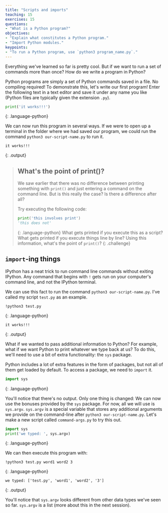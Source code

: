 ```yaml
---
title: "Scripts and imports"
teaching: 15
exercises: 15
questions:
- "What is a Python program?"
objectives:
- "Explain what constitutes a Python program."
- "Import Python modules."
keypoints:
- "To run a Python program, use `python3 program_name.py`."
---
```


Everything we've learned so far is pretty cool.
But if we want to run a set of commands more than once?
How do we write a program in Python?

Python programs are simply a set of Python commands saved in a file.
No compiling required!
To demonstrate this, let's write our first program!
Enter the following text in a text editor and save it under any name you like
(Python files are typically given the extension `.py`).

```python
print('it works!!!')
```
{: .language-python}

We can now run this program in several ways.
If we were to open up a terminal in the folder where we had saved our program,
we could run the command `python3 our-script-name.py` to run it.

```
it works!!!
```
{: .output}

> ## What's the point of print()?
>
> We saw earlier that there was no difference between printing something with `print()`
> and just entering a command on the command line.
> But is this really the case?
> Is there a difference after all?
>
> Try executing the following code:
>
> ```python
> print('this involves print')
> 'this does not'
> ```
> {: .language-python}
> What gets printed if you execute this as a script?
> What gets printed if you execute things line by line?
> Using this information, what's the point of `print()`?
{: .challenge}

## `import`-ing things

IPython has a neat trick to run command line commands without exiting IPython.
Any command that begins with `!` gets run on your computer's command line,
and not the IPython terminal.

We can use this fact to run the command `python3 our-script-name.py`.
I've called my script `test.py` as an example.

```
!python3 test.py
```
{: .language-python}
```
it works!!!
```
{: .output}

What if we wanted to pass additional information to Python?
For example, what if we want Python to print whatever we type back at us?
To do this, we'll need to use a bit of extra functionality:
the `sys` package.

Python includes a lot of extra features in the form of packages,
but not all of them get loaded by default.
To access a package, we need to `import` it.

```python
import sys
```
{: .language-python}

You'll notice that there's no output.
Only one thing is changed:
We can now use the bonuses provided by the `sys` package.
For now, all we will use is `sys.argv`.
`sys.argv` is a special variable
that stores any additional arguments we provide on the command-line
after `python3 our-script-name.py`.
Let's make a new script called `command-args.py` to try this out.

```python
import sys
print('we typed: ', sys.argv)
```
{: .language-python}

We can then execute this program with:
```
!python3 test.py word1 word2 3
```
{: .language-python}
```
we typed: ['test.py', 'word1', 'word2', '3']
```
{: .output}

You'll notice that `sys.argv` looks different from other data types we've seen so far.
`sys.argv` is a list (more about this in the next session).
